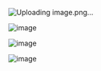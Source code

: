 ![Uploading image.png…]()

![image](https://github.com/user-attachments/assets/d56583ad-2ab5-4a0d-bd82-d2926f282942)

![image](https://github.com/user-attachments/assets/53313edc-ffa9-4e3a-909a-ce62e3b0186f)

![image](https://github.com/user-attachments/assets/6704d8a1-7dec-4393-bfc1-995dd52554fe)
